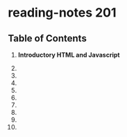 # reading-notes 201


## Table of Contents

1. **Introductory HTML and Javascript**

2.

3.

4.

5.

6.

7.

8.

9.

10.
